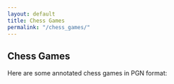 ```yaml
---
layout: default
title: Chess Games
permalink: "/chess_games/"
---
```


## Chess Games

Here are some annotated chess games in PGN format:


<!DOCTYPE html>
<html>
  <head>
    <title>Chess</title>
    <link rel="stylesheet" href="assets/css/chessboard-1.0.0.min.css">
    <script src="https://code.jquery.com/jquery-1.12.4.min.js"></script>
    <script src="assets/chessboard-1.0.0.min.js"></script>
  </head>
  <body>
    <div id="board1" style="width: 400px"></div>
    <script>
        var board1 = ChessBoard('board1', 'start');
    </script>
  </body>
</html>
